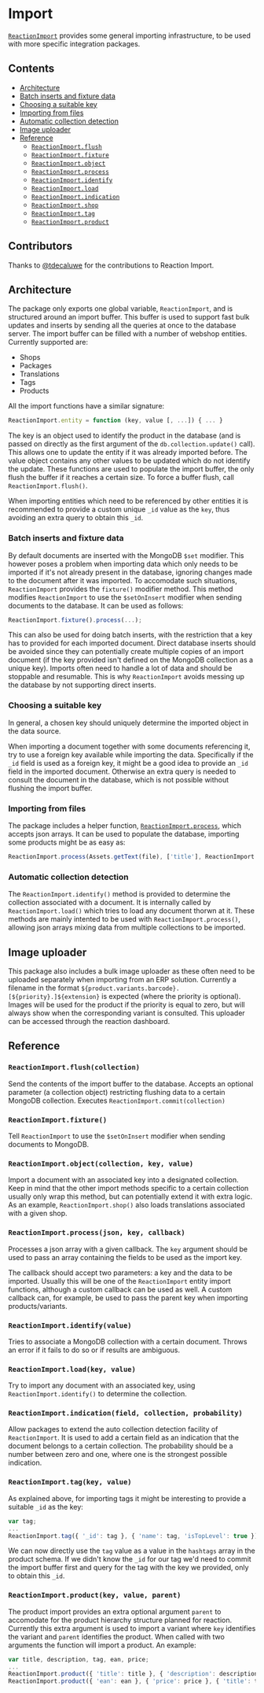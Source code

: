 # Import
[`ReactionImport`](https://github.com/reactioncommerce/reaction/blob/development/packages/reaction-core/server/import.js) provides some general importing infrastructure, to be used with more specific integration packages.

## Contents
- [Architecture](#architecture)
- [Batch inserts and fixture data](#batch-inserts-and-fixture-data)
- [Choosing a suitable key](#choosing-a-suitable-key)
- [Importing from files](#importing-from-files)
- [Automatic collection detection](#automatic-collection-detection)
- [Image uploader](#image-uploader)
- [Reference](#reference)
  - [`ReactionImport.flush`](#flush)
  - [`ReactionImport.fixture`](#fixture)
  - [`ReactionImport.object`](#object)
  - [`ReactionImport.process`](#process)
  - [`ReactionImport.identify`](#identify)
  - [`ReactionImport.load`](#load)
  - [`ReactionImport.indication`](#indication)
  - [`ReactionImport.shop`](#shop)
  - [`ReactionImport.tag`](#tag)
  - [`ReactionImport.product`](#product)

## Contributors
Thanks to [@tdecaluwe](https://github.com/tdecaluwe/) for the contributions to Reaction Import.

## Architecture
The package only exports one global variable, `ReactionImport`, and  is structured around an import buffer. This buffer is used to support fast bulk updates and inserts by sending all the queries at once to the database server. The import buffer can be filled with a number of webshop entities. Currently supported are:
- Shops
- Packages
- Translations
- Tags
- Products

All the import functions have a similar signature:

```javascript
ReactionImport.entity = function (key, value [, ...]) { ... }
```

The key is an object used to identify the product in the database (and is passed on directly as the first argument of the `db.collection.update()` call). This allows one to update the entity if it was already imported before. The value object contains any other values to be updated which do not identify the update. These functions are used to populate the import buffer, the only flush the buffer if it reaches a certain size. To force a buffer flush, call `ReactionImport.flush()`.

When importing entities which need to be referenced by other entities it is recommended to provide a custom unique `_id` value as the `key`, thus avoiding an extra query to obtain this `_id`.

### Batch inserts and fixture data
By default documents are inserted with the MongoDB `$set` modifier. This however poses a problem when importing data which only needs to be imported if it's not already present in the database, ignoring changes made to the document after it was imported. To accomodate such situations, `ReactionImport` provides the `fixture()` modifier method. This method modifies `ReactionImport` to use the `$setOnInsert` modifier when sending documents to the database. It can be used as follows:

```javascript
ReactionImport.fixture().process(...);
```

This can also be used for doing batch inserts, with the restriction that a key has to provided for each imported document. Direct database inserts should be avoided since they can potentially create multiple copies of an import document (if the key provided isn't defined on the MongoDB collection as a unique key). Imports often need to handle a lot of data and should be stoppable and resumable. This is why `ReactionImport` avoids messing up the database by not supporting direct inserts.

### Choosing a suitable key
In general, a chosen key should uniquely determine the imported object in the data source.

When importing a document together with some documents referencing it, try to use a foreign key available while importing the data. Specifically if the `_id` field is used as a foreign key, it might be a good idea to provide an `_id` field in the imported document. Otherwise an extra query is needed to consult the document in the database, which is not possible without flushing the import buffer.

### Importing from files
The package includes a helper function, [`ReactionImport.process`](#process), which accepts json arrays. It can be used to populate the database, importing some products might be as easy as:

```javascript
ReactionImport.process(Assets.getText(file), ['title'], ReactionImport.product);
```

### Automatic collection detection
The `ReactionImport.identify()` method is provided to determine the collection associated with a document. It is internally called by `ReactionImport.load()` which tries to load any document thorwn at it. These methods are mainly intented to be used with `ReactionImport.process()`, allowing json arrays mixing data from multiple collections to be imported.

## Image uploader
This package also includes a bulk image uploader as these often need to be uploaded separately when importing from an ERP solution. Currently a filename in the format `${product.variants.barcode}.[${priority}.]${extension}` is expected (where the priority is optional). Images will be used for the product if the priority is equal to zero, but will always show when the corresponding variant is consulted. This uploader can be accessed through the reaction dashboard.

## Reference
### `ReactionImport.flush(collection)` <a name="flush"></a>
Send the contents of the import buffer to the database. Accepts an optional parameter (a collection object) restricting flushing data to a certain MongoDB collection.
Executes `ReactionImport.commit(collection)`

### `ReactionImport.fixture()` <a name="fixture"></a>
Tell `ReactionImport` to use the `$setOnInsert` modifier when sending documents to MongoDB.

### `ReactionImport.object(collection, key, value)` <a name="object"></a>
Import a document with an associated key into a designated collection. Keep in mind that the other import methods specific to a certain collection usually only wrap this method, but can potentially extend it with extra logic. As an example, `ReactionImport.shop()` also loads translations associated with a given shop.

### `ReactionImport.process(json, key, callback)` <a name="process"></a>
Processes a json array with a given callback. The `key` argument should be used to pass an array containing the fields to be used as the import key.

The callback should accept two parameters: a key and the data to be imported. Usually this will be one of the `ReactionImport` entity import functions, although a custom callback can be used as well. A custom callback can, for example, be used to pass the parent key when importing products/variants.

### `ReactionImport.identify(value)` <a name="identify"></a>
Tries to associate a MongoDB collection with a certain document. Throws an error if it fails to do so or if results are ambiguous.

### `ReactionImport.load(key, value)` <a name="load"></a>
Try to import any document with an associated key, using `ReactionImport.identify()` to determine the collection.

### `ReactionImport.indication(field, collection, probability)` <a name="indication"></a>
Allow packages to extend the auto collection detection facility of `ReactionImport`. It is used to add a certain field as an indication that the document belongs to a certain collection. The probability should be a number between zero and one, where one is the strongest possible indication.

### `ReactionImport.tag(key, value)` <a name="tag"></a>
As explained above, for importing tags it might be interesting to provide a suitable `_id` as the key:

```javascript
var tag;
...
ReactionImport.tag({ '_id': tag }, { 'name': tag, 'isTopLevel': true });
```

We can now directly use the `tag` value as a value in the `hashtags` array in the product schema. If we didn't know the `_id` for our tag we'd need to commit the import buffer first and query for the tag with the key we provided, only to obtain this `_id`.

### `ReactionImport.product(key, value, parent)` <a name="product"></a>
The product import provides an extra optional argument `parent` to accomodate for the product hierarchy structure planned for reaction. Currently this extra argument is used to import a variant where `key` identifies the variant and `parent` identifies the product. When called with two arguments the function will import a product. An example:

```javascript
var title, description, tag, ean, price;
...
ReactionImport.product({ 'title': title }, { 'description': description, 'hashtags': [tag] });
ReactionImport.product({ 'ean': ean }, { 'price': price }, { 'title': title });
```
